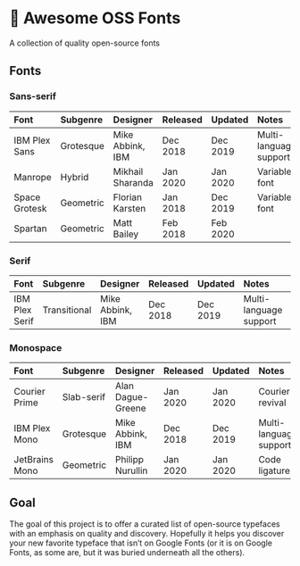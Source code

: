 # 📓 Awesome OSS Fonts

A collection of quality open-source fonts

## Fonts

### Sans-serif

| Font           | Subgenre  | Designer         | Released | Updated  | Notes                  | Link                                  |
|:---------------|:----------|:-----------------|:---------|:---------|:-----------------------|:-------------------------------------:|
| IBM Plex Sans  | Grotesque | Mike Abbink, IBM | Dec 2018 | Dec 2019 | Multi-language support | [GitHub](https://github.com/IBM/plex) |
| Manrope        | Hybrid    | Mikhail Sharanda | Jan 2020 | Jan 2020 | Variable font          | [Website](https://manropefont.com/)   | 
| Space Grotesk  | Geometric | Florian Karsten  | Jan 2018 | Dec 2019 | Variable font          | [GitHub](https://github.com/floriankarsten/space-grotesk) |
| Spartan        | Geometric | Matt Bailey      | Feb 2018 | Feb 2020 |                        | [Google Fonts](https://fonts.google.com/specimen/Spartan) |

### Serif

| Font           | Subgenre     | Designer         | Released | Updated  | Notes                  | Link                                  |
|:---------------|:-------------|:-----------------|:---------|:---------|:-----------------------|:-------------------------------------:|
| IBM Plex Serif | Transitional | Mike Abbink, IBM | Dec 2018 | Dec 2019 | Multi-language support | [GitHub](https://github.com/IBM/plex) |

### Monospace

| Font           | Subgenre   | Designer          | Released | Updated  | Notes                  | Link                                  |
|:---------------|:---------| :------------------|:---------|:---------|:-----------------------|:-------------------------------------:|
| Courier Prime  | Slab-serif | Alan Dague-Greene | Jan 2020 | Jan 2020 | Courier revival        | [Google Fonts](https://fonts.google.com/specimen/Courier+Prime) |
| IBM Plex Mono  | Grotesque  | Mike Abbink, IBM  | Dec 2018 | Dec 2019 | Multi-language support | [GitHub](https://github.com/IBM/plex) |
| JetBrains Mono | Geometric  | Philipp Nurullin  | Jan 2020 | Jan 2020 | Code ligatures         | [GitHub](https://github.com/JetBrains/JetBrainsMono) |

## Goal

The goal of this project is to offer a curated list of open-source typefaces with an emphasis on quality and discovery. Hopefully it helps you discover your new favorite typeface that isn’t on Google Fonts (or it is on Google Fonts, as some are, but it was buried underneath all the others).
